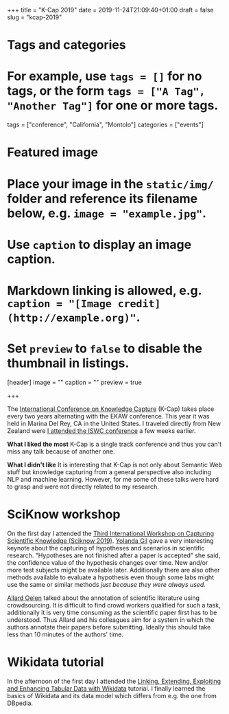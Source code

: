 +++
title = "K-Cap 2019"
date = 2019-11-24T21:09:40+01:00
draft = false
slug = "kcap-2019"

# Tags and categories
# For example, use `tags = []` for no tags, or the form `tags = ["A Tag", "Another Tag"]` for one or more tags.
tags = ["conference", "California", "Montolo"]
categories = ["events"]

# Featured image
# Place your image in the `static/img/` folder and reference its filename below, e.g. `image = "example.jpg"`.
# Use `caption` to display an image caption.
#   Markdown linking is allowed, e.g. `caption = "[Image credit](http://example.org)"`.
# Set `preview` to `false` to disable the thumbnail in listings.
[header]
image = ""
caption = ""
preview = true

+++

<!--more-->

The [International Conference on Knowledge Capture](http://www.k-cap.org/2019/index.html) (K-Cap) takes place every two years alternating with the EKAW conference.
This year it was held in Marina Del Rey, CA in the United States.
I traveled directly from New Zealand were [I attended the ISWC conference](https://sven-lieber.org/en/2019/11/05/iswc-2019/) a few weeks earlier.

**What I liked the most**
K-Cap is a single track conference and thus you can't miss any talk because of another one.

**What I didn't like**
It is interesting that K-Cap is not only about Semantic Web stuff but knowledge capturing from a general perspective also including NLP and machine learning.
However, for me some of these talks were hard to grasp and were not directly related to my research.

# SciKnow workshop
On the first day I attended the [Third International Workshop on Capturing Scientific Knowledge (Sciknow 2019)](https://sciknow.github.io/sciknow2019/).
[Yolanda Gil](https://twitter.com/yolandagil) gave a very interesting keynote about the capturing of hypotheses and scenarios in scientific research.
"Hypotheses are not finished after a paper is accepted" she said, the confidence value of the hypothesis changes over time.
New and/or more test subjects might be available later.
Additionally there are also other methods available to evaluate a hypothesis even though some labs might use the same or similar methods *just because they were always used*.

[Allard Oelen](https://www.tib.eu/en/research-development/data-science-digital-libraries/staff/allard-oelen/) talked about the annotation of scientific literature
using crowdsourcing.
It is difficult to find crowd workers qualified for such a task, additionally it is very time consuming as the scientific paper first has to be understood.
Thus Allard and his colleagues aim for a system in which the authors annotate their papers before submitting.
Ideally this should take less than 10 minutes of the authors' time.

# Wikidata tutorial

In the afternoon of the first day I attended the [Linking, Extending, Exploiting and Enhancing Tabular Data with Wikidata](https://knowledgecaptureanddiscovery.github.io/Tutorials/T2WML-K-CAP2019/) tutorial.
I finally learned the basics of Wikidata and its data model which differs from e.g. the one from DBpedia.

